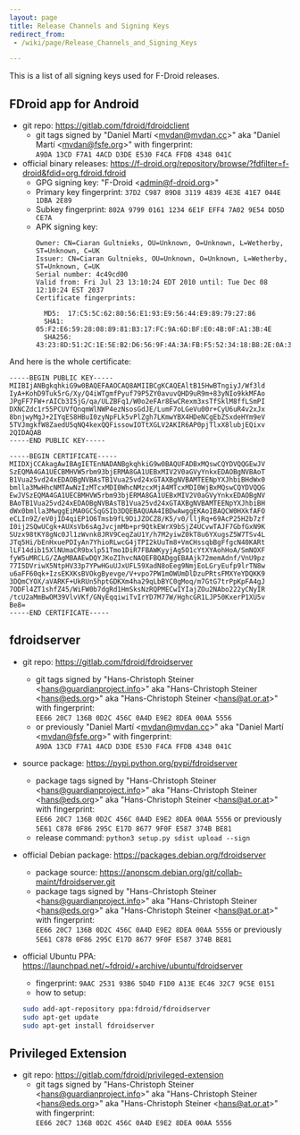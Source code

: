 ```yaml
---
layout: page
title: Release Channels and Signing Keys
redirect_from:
 - /wiki/page/Release_Channels_and_Signing_Keys

---
```


This is a list of all signing keys used for F-Droid releases.

## FDroid app for Android


-   git repo: <https://gitlab.com/fdroid/fdroidclient>
    -   git tags signed by "Daniel Martí \<mvdan@mvdan.cc>" aka
        "Daniel Martí \<mvdan@fsfe.org>" with fingerprint: <br
        />`A9DA 13CD F7A1 4ACD D3DE E530 F4CA FFDB 4348
        041C`
-   official binary releases:
    <https://f-droid.org/repository/browse/?fdfilter=f-droid&fdid=org.fdroid.fdroid>
    -   GPG signing key: "F-Droid \<admin@f-droid.org>"
    -   Primary key fingerprint: `37D2 C987 89D8 3119 4839 4E3E 41E7 044E 1DBA 2E89`
    -   Subkey fingerprint: `802A 9799 0161 1234 6E1F EFF4 7A02 9E54 DD5D CE7A`
    -   APK signing key:
        ```
        Owner: CN=Ciaran Gultnieks, OU=Unknown, O=Unknown, L=Wetherby, ST=Unknown, C=UK
        Issuer: CN=Ciaran Gultnieks, OU=Unknown, O=Unknown, L=Wetherby, ST=Unknown, C=UK
        Serial number: 4c49cd00
        Valid from: Fri Jul 23 13:10:24 EDT 2010 until: Tue Dec 08 12:10:24 EST 2037
        Certificate fingerprints:

          MD5:  17:C5:5C:62:80:56:E1:93:E9:56:44:E9:89:79:27:86
          SHA1: 05:F2:E6:59:28:08:89:81:B3:17:FC:9A:6D:BF:E0:4B:0F:A1:3B:4E
          SHA256: 43:23:8D:51:2C:1E:5E:B2:D6:56:9F:4A:3A:FB:F5:52:34:18:B8:2E:0A:3E:D1:55:27:70:AB:B9:A9:C9:CC:AB
        ```

And here is the whole certificate:

```
-----BEGIN PUBLIC KEY-----
MIIBIjANBgkqhkiG9w0BAQEFAAOCAQ8AMIIBCgKCAQEAltB15HwBTngiyJ/Wf3ld
IyA+KohD9Tuk5rG/Xy/Q4iWTgmfPyuf79P5ZY0avuvQHD9uR9m+83yNIo9kkMFAo
JPgFF7FW+rAICb3I5jG/qa/ULZBFq1/W0o2eFAr8EwCRexm3xsTfSklM8ffLSmPI
DXNCZdc1r55PCUVfQnqmWlNWP4ezNsosGdJE/LumF7oLGeVu00r+CyU6uR4v2xJx
8bnjwyMgJ+2IYqES8HBuI0zyNpFLk5vPlZgh7LKmwYBX4HDeNCgEbZSxdeHYm9eV
5TVJmgkfW8ZaedU5qNQ4kexQQFissowIOTtXGLV2AKIR6AP0pjTlxX8lubjEQixv
2QIDAQAB
-----END PUBLIC KEY-----

-----BEGIN CERTIFICATE-----
MIIDXjCCAkagAwIBAgIETEnNADANBgkqhkiG9w0BAQUFADBxMQswCQYDVQQGEwJV
SzEQMA4GA1UECBMHVW5rbm93bjERMA8GA1UEBxMIV2V0aGVyYnkxEDAOBgNVBAoT
B1Vua25vd24xEDAOBgNVBAsTB1Vua25vd24xGTAXBgNVBAMTEENpYXJhbiBHdWx0
bmlla3MwHhcNMTAwNzIzMTcxMDI0WhcNMzcxMjA4MTcxMDI0WjBxMQswCQYDVQQG
EwJVSzEQMA4GA1UECBMHVW5rbm93bjERMA8GA1UEBxMIV2V0aGVyYnkxEDAOBgNV
BAoTB1Vua25vd24xEDAOBgNVBAsTB1Vua25vd24xGTAXBgNVBAMTEENpYXJhbiBH
dWx0bmlla3MwggEiMA0GCSqGSIb3DQEBAQUAA4IBDwAwggEKAoIBAQCW0HXkfAFO
eCLIn9Z/eV0jID4qiEP1O6Tmsb9fL9DiJZOCZ8/K5/v0/lljRq+69AcP25H2b7zf
I0ij2SQwUCgk+AUXsVb6sAgJvcjmMb+pr9QtkEWrX9bSjZ4UCvwTAJF7GbfGxN9K
SUzx98tKY8gNc0Jl1zWvnk8JRV9CeqZaU1Y/h7M2yiwZ0kT8u6YXugsZ5W7TSv4L
JTq5Hi/bEnHxuePDIyAn7YhioRLwcG4jTPI2kUuTm8+VmCHssqbBgFfgcN40KARt
lLF14dib15XlNUmaCR9bxlp51Tmo1DiR7FBAWKyyjAg5O1cYtXYAohHoA/SmNOXF
fyW5uMRCLG/ZAgMBAAEwDQYJKoZIhvcNAQEFBQADggEBAAjk72memAdnf/VnU9pz
77I5DVriwX5NtpHV33p7YPwHGuUJxUFL59XadN8oEeg9NmjEoLGryEufp9lrTN8w
u6aFF60qk+IzsEKXKsBVOkgByevge/V+vpo7PW1mOWUmDlDzuPRtsFMXYeYDQKK9
3DQmCYOX/aVARKF+UkRUn5hptGDKXm4ha29qLbBYC0gMoq/m7GtG7trPpKpFA4gJ
7ODFl4ZT1shfZ45/WiFW0b7dgRd1HmSksNzRQPMECwIYIajZOu2NAbo222yCNyIR
/tcU2aMmBwOM39VlvVKf/GNyEqqiwiTvIrYD7M77W/HghcGR1LJP50KxerP1XU5v
Be8=
-----END CERTIFICATE-----
```


## fdroidserver

-   git repo: <https://gitlab.com/fdroid/fdroidserver>
    -   git tags signed by "Hans-Christoph Steiner
        \<hans@guardianproject.info>" aka "Hans-Christoph Steiner
        \<hans@eds.org>" aka "Hans-Christoph Steiner
        \<hans@at.or.at>" with fingerprint: <br />
        `EE66 20C7 136B 0D2C 456C 0A4D E9E2 8DEA 00AA 5556`
    -   or previously "Daniel Martí \<mvdan@mvdan.cc>" aka
        "Daniel Martí \<mvdan@fsfe.org>" with fingerprint: <br
        />`A9DA 13CD F7A1 4ACD D3DE E530 F4CA FFDB 4348 041C`

-   source package: <https://pypi.python.org/pypi/fdroidserver>
    -   package tags signed by "Hans-Christoph Steiner
        \<hans@guardianproject.info>" aka "Hans-Christoph Steiner
        \<hans@eds.org>" aka "Hans-Christoph Steiner
        \<hans@at.or.at>" with fingerprint: <br />
        `EE66 20C7 136B 0D2C 456C 0A4D E9E2 8DEA 00AA 5556`
        or previously <br />`5E61 C878 0F86 295C E17D 8677 9F0F E587 374B BE81`
    -   release command: `python3 setup.py sdist upload --sign`

-   official Debian package: <https://packages.debian.org/fdroidserver>
    -   package source:
        <https://anonscm.debian.org/git/collab-maint/fdroidserver.git>
    -   package tags signed by "Hans-Christoph Steiner
        \<hans@guardianproject.info>" aka "Hans-Christoph Steiner
        \<hans@eds.org>" aka "Hans-Christoph Steiner
        \<hans@at.or.at>" with fingerprint: <br/>
        `EE66 20C7 136B 0D2C 456C 0A4D E9E2 8DEA 00AA
        5556` or previously <br />
        `5E61 C878 0F86 295C E17D 8677 9F0F E587 374B BE81`

-   official Ubuntu PPA: <https://launchpad.net/~fdroid/+archive/ubuntu/fdroidserver>
    - fingerprint: `9AAC 2531 93B6 5D4D F1D0 A13E EC46 32C7 9C5E 0151`
    - how to setup:
    ```bash
    sudo add-apt-repository ppa:fdroid/fdroidserver
    sudo apt-get update
    sudo apt-get install fdroidserver
    ```


## Privileged Extension

-   git repo: <https://gitlab.com/fdroid/privileged-extension>
    -   git tags signed by "Hans-Christoph Steiner
        \<hans@guardianproject.info>" aka "Hans-Christoph Steiner
        \<hans@eds.org>" aka "Hans-Christoph Steiner
        \<hans@at.or.at>" with fingerprint: <br/>`EE66 20C7 136B 0D2C 456C 0A4D E9E2 8DEA 00AA 5556`
